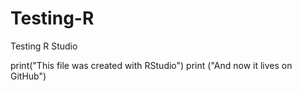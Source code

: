 # Testing-R
Testing R Studio

print("This file was created with RStudio")
print ("And now it lives on GitHub")
